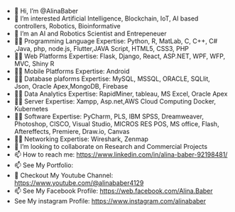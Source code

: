 - 👋 Hi, I’m @AlinaBaber
- 👀 I’m interested Artificial Intelligence, Blockchain, IoT, AI based controllers, Robotics, Bioinformative
- 🌱 I’m an AI and Robotics Scientist and Entrepeneuer
- 👨‍💻 Programming Language Expertise: Python, R, MatLab, C, C++, C# ,Java, php, node.js, Flutter,JAVA Script, HTML5, CSS3, PHP
- 👨‍💻 Web Platforms Expertise: Flask, Django, React, ASP.NET, WPF, WFP, MVC, Shiny R
- 👨‍💻 Mobile Platforms Expertise: Android
- 👨‍💻 Database plaforms Expertise: MySQL, MSSQL, ORACLE, SQLlit, Json, Oracle Apex,MongoDB, Firebase
- 👨‍💻 Data Analytics Expertise: RapidMiner, tableau, MS Excel, Oracle Apex
- 👨‍💻 Server Expertise: Xampp, Asp.net,AWS Cloud Computing Docker, Kubernetes
- 👨‍💻 Software Expertise: PyCharm, PLS, IBM SPSS, Dreamweaver, Photoshop, CISCO, Visual Studio, MICROS RES POS, MS office, Flash, Aftereffects, Premiere, Draw.io, Canvas
- 👨‍💻 Networking Expertise: Wireshark, Zenmap
- 💞️ I’m looking to collaborate on Research and Commercial Projects
- 📫 How to reach me: https://www.linkedin.com/in/alina-baber-92198481/
- 📫 See My Portfolio:
- 👀 Checkout My Youtube Channel: https://www.youtube.com/@alinababer4129
- 📫 See My Facebook Profile: https://web.facebook.com/Alina.Baber
-  See My instagram Profile: https://www.instagram.com/alinababer
<!---
AlinaBaber/AlinaBaber is a ✨ special ✨ repository because its `README.md` (this file) appears on your GitHub profile.
You can click the Preview link to take a look at your changes.
--->
